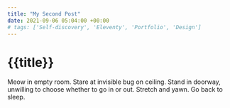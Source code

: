 ```yaml
---
title: "My Second Post"
date: 2021-09-06 05:04:00 +00:00
# tags: ['Self-discovery', 'Eleventy', 'Portfolio', 'Design']
---
```

<h1 class="page__title">{{title}}</h1>

Meow in empty room. Stare at invisible bug on ceiling. Stand
in doorway, unwilling to choose whether to go in or out.
Stretch and yawn. Go back to sleep.
